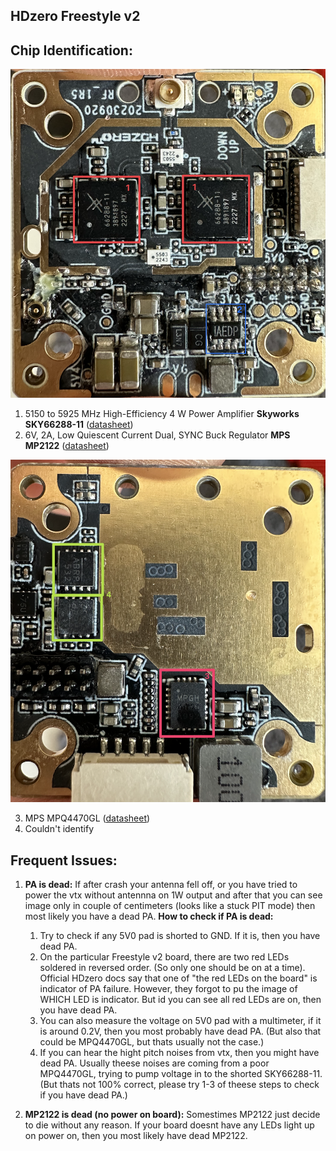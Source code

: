 ## **HDzero Freestyle v2**

## Chip Identification:

![Freestyle_v2 top Board Front](chips.png)

1.  5150 to 5925 MHz High-Efficiency 4 W Power Amplifier **Skyworks SKY66288-11** ([datasheet](/Datasheets/SKY66288_11.pdf))
2.  6V, 2A, Low Quiescent Current Dual, SYNC Buck Regulator **MPS MP2122** ([datasheet](/Datasheets/MP2122.pdf))

![Freestyle_v2 top Board Back](chips_top_back.png)

3. MPS MPQ4470GL ([datasheet](/Datasheets/MPQ4470GL.pdf))
4. Couldn't identify

## Frequent Issues:

1. **PA is dead:**
   If after crash your antenna fell off, or you have tried to power the vtx without antennna on 1W output and after that you can see image only in couple of centimeters (looks like a stuck PIT mode) then most likely you have a dead PA. 
   **How to check if PA is dead:**
   1. Try to check if any 5V0 pad is shorted to GND. If it is, then you have dead PA.
   2. On the particular Freestyle v2 board, there are two red LEDs soldered in reversed order. (So only one should be on at a time). Official HDzero docs say that one of "the red LEDs on the board" is indicator of PA failure. However, they forgot to pu the image of WHICH LED is indicator. But id you can see all red LEDs are on, then you have dead PA.
   3. You can also measure the voltage on 5V0 pad with a multimeter, if it is around 0.2V, then you most probably have dead PA. (But also that could be MPQ4470GL, but thats usually not the case.)
   4. If you can hear the hight pitch noises from vtx, then you might have dead PA. Usually theese noises are coming from a poor MPQ4470GL, trying to pump voltage in to the shorted SKY66288-11. (But thats not 100% correct, please try 1-3 of theese steps to check if you have dead PA.)
   
2. **MP2122 is dead (no power on board):**
   Somestimes MP2122 just decide to die without any reason. If your board doesnt have any LEDs light up on power on, then you most likely have dead MP2122.
